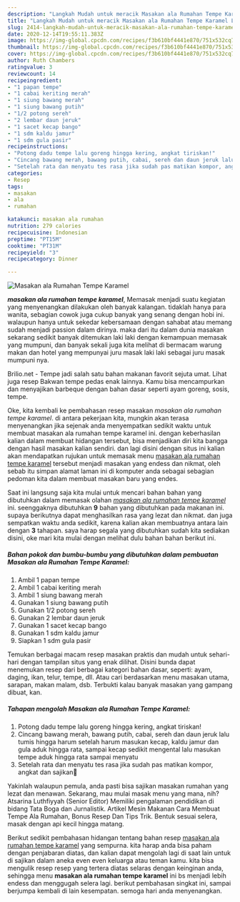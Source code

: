 ```yaml
---
description: "Langkah Mudah untuk meracik Masakan ala Rumahan Tempe Karamel Lezat"
title: "Langkah Mudah untuk meracik Masakan ala Rumahan Tempe Karamel Lezat"
slug: 2414-langkah-mudah-untuk-meracik-masakan-ala-rumahan-tempe-karamel-lezat
date: 2020-12-14T19:55:11.383Z
image: https://img-global.cpcdn.com/recipes/f3b610bf4441e870/751x532cq70/masakan-ala-rumahan-tempe-karamel-foto-resep-utama.jpg
thumbnail: https://img-global.cpcdn.com/recipes/f3b610bf4441e870/751x532cq70/masakan-ala-rumahan-tempe-karamel-foto-resep-utama.jpg
cover: https://img-global.cpcdn.com/recipes/f3b610bf4441e870/751x532cq70/masakan-ala-rumahan-tempe-karamel-foto-resep-utama.jpg
author: Ruth Chambers
ratingvalue: 3
reviewcount: 14
recipeingredient:
- "1 papan tempe"
- "1 cabai keriting merah"
- "1 siung bawang merah"
- "1 siung bawang putih"
- "1/2 potong sereh"
- "2 lembar daun jeruk"
- "1 sacet kecap bango"
- "1 sdm kaldu jamur"
- "1 sdm gula pasir"
recipeinstructions:
- "Potong dadu tempe lalu goreng hingga kering, angkat tiriskan!"
- "Cincang bawang merah, bawang putih, cabai, sereh dan daun jeruk lalu tumis hingga harum setelah harum masukan kecap, kaldu jamur dan gula aduk hingga rata, sampai kecap sedikit mengental lalu masukan tempe aduk hingga rata sampai menyatu"
- "Setelah rata dan menyatu tes rasa jika sudah pas matikan kompor, angkat dan sajikan🤤"
categories:
- Resep
tags:
- masakan
- ala
- rumahan

katakunci: masakan ala rumahan 
nutrition: 279 calories
recipecuisine: Indonesian
preptime: "PT15M"
cooktime: "PT31M"
recipeyield: "3"
recipecategory: Dinner

---
```



![Masakan ala Rumahan Tempe Karamel](https://img-global.cpcdn.com/recipes/f3b610bf4441e870/751x532cq70/masakan-ala-rumahan-tempe-karamel-foto-resep-utama.jpg)

<b><i>masakan ala rumahan tempe karamel</i></b>, Memasak menjadi suatu kegiatan yang menyenangkan dilakukan oleh banyak kalangan. tidaklah hanya para wanita, sebagian cowok juga cukup banyak yang senang dengan hobi ini. walaupun hanya untuk sekedar kebersamaan dengan sahabat atau memang sudah menjadi passion dalam dirinya. maka dari itu dalam dunia masakan sekarang sedikit banyak ditemukan laki laki dengan kemampuan memasak yang mumpuni, dan banyak sekali juga kita melihat di bermacam warung makan dan hotel yang mempunyai juru masak laki laki sebagai juru masak mumpuni nya.

Brilio.net - Tempe jadi salah satu bahan makanan favorit sejuta umat. Lihat juga resep Bakwan tempe pedas enak lainnya. Kamu bisa mencampurkan dan menyajikan barbeque dengan bahan dasar seperti ayam goreng, sosis, tempe.

Oke, kita kembali ke pembahasan resep masakan <i>masakan ala rumahan tempe karamel</i>. di antara pekerjaan kita, mungkin akan terasa menyenangkan jika sejenak anda menyempatkan sedikit waktu untuk membuat masakan ala rumahan tempe karamel ini. dengan keberhasilan kalian dalam membuat hidangan tersebut, bisa menjadikan diri kita bangga dengan hasil masakan kalian sendiri. dan lagi disini dengan situs ini kalian akan mendapatkan rujukan untuk memasak menu <u>masakan ala rumahan tempe karamel</u> tersebut menjadi masakan yang endess dan nikmat, oleh sebab itu simpan alamat laman ini di komputer anda sebagai sebagian pedoman kita dalam membuat masakan baru yang endes.


Saat ini langsung saja kita mulai untuk mencari bahan bahan yang dibutuhkan dalam memasak olahan <u><i>masakan ala rumahan tempe karamel</i></u> ini. seenggaknya dibutuhkan <b>9</b> bahan yang dibutuhkan pada makanan ini. supaya berikutnya dapat menghasilkan rasa yang lezat dan nikmat. dan juga sempatkan waktu anda sedikit, karena kalian akan membuatnya antara lain dengan <b>3</b> tahapan. saya harap segala yang dibutuhkan sudah kita sediakan disini, oke mari kita mulai dengan melihat dulu bahan bahan berikut ini.

<!--inarticleads1-->

##### Bahan pokok dan bumbu-bumbu yang dibutuhkan dalam pembuatan Masakan ala Rumahan Tempe Karamel:

1. Ambil 1 papan tempe
1. Ambil 1 cabai keriting merah
1. Ambil 1 siung bawang merah
1. Gunakan 1 siung bawang putih
1. Gunakan 1/2 potong sereh
1. Gunakan 2 lembar daun jeruk
1. Gunakan 1 sacet kecap bango
1. Gunakan 1 sdm kaldu jamur
1. Siapkan 1 sdm gula pasir


Temukan berbagai macam resep masakan ﻿praktis d﻿﻿﻿﻿an﻿ mudah untuk sehari-hari dengan tampilan situs yang enak dilihat. Disini bunda dapat menemukan resep dari berbagai kategori bahan dasar, seperti: ayam, daging, ikan, telur, tempe, dll. Atau cari berdasarkan menu masakan utama, sarapan, makan malam, dsb. Terbukti kalau banyak masakan yang gampang dibuat, kan. 

<!--inarticleads2-->

##### Tahapan mengolah Masakan ala Rumahan Tempe Karamel:

1. Potong dadu tempe lalu goreng hingga kering, angkat tiriskan!
1. Cincang bawang merah, bawang putih, cabai, sereh dan daun jeruk lalu tumis hingga harum setelah harum masukan kecap, kaldu jamur dan gula aduk hingga rata, sampai kecap sedikit mengental lalu masukan tempe aduk hingga rata sampai menyatu
1. Setelah rata dan menyatu tes rasa jika sudah pas matikan kompor, angkat dan sajikan🤤


Yakinlah walaupun pemula, anda pasti bisa sajikan masakan rumahan yang lezat dan menawan. Sekarang, mau mulai masak menu yang mana, nih? Atsarina Luthfiyyah (Senior Editor) Memiliki pengalaman pendidikan di bidang Tata Boga dan Jurnalistik. Artikel Mesin Makanan Cara Membuat Tempe Ala Rumahan, Bonus Resep Dan Tips Trik. Bentuk sesuai selera, masak dengan api kecil hingga matang. 

Berikut sedikit pembahasan hidangan tentang bahan resep <u>masakan ala rumahan tempe karamel</u> yang sempurna. kita harap anda bisa paham dengan penjabaran diatas, dan kalian dapat mengolah lagi di saat lain untuk di sajikan dalam aneka even even keluarga atau teman kamu. kita bisa mengulik resep resep yang tertera diatas selaras dengan keinginan anda, sehingga menu <b>masakan ala rumahan tempe karamel</b> ini bs menjadi lebih endess dan menggugah selera lagi. berikut pembahasan singkat ini, sampai berjumpa kembali di lain kesempatan. semoga hari anda menyenangkan.
